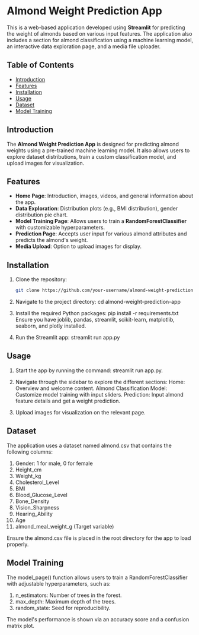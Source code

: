 # Almond Weight Prediction App

This is a web-based application developed using **Streamlit** for predicting the weight of almonds based on various input features. The application also includes a section for almond classification using a machine learning model, an interactive data exploration page, and a media file uploader.

## Table of Contents
- [Introduction](#introduction)
- [Features](#features)
- [Installation](#installation)
- [Usage](#usage)
- [Dataset](#dataset)
- [Model Training](#model-training)

## Introduction
The **Almond Weight Prediction App** is designed for predicting almond weights using a pre-trained machine learning model. It also allows users to explore dataset distributions, train a custom classification model, and upload images for visualization.

## Features
- **Home Page**: Introduction, images, videos, and general information about the app.
- **Data Exploration**: Distribution plots (e.g., BMI distribution), gender distribution pie chart.
- **Model Training Page**: Allows users to train a **RandomForestClassifier** with customizable hyperparameters.
- **Prediction Page**: Accepts user input for various almond attributes and predicts the almond's weight.
- **Media Upload**: Option to upload images for display.

## Installation
1. Clone the repository:
   ```bash
   git clone https://github.com/your-username/almond-weight-prediction-app.git

2. Navigate to the project directory:
   cd almond-weight-prediction-app

3. Install the required Python packages:
   pip install -r requirements.txt
   Ensure you have joblib, pandas, streamlit, scikit-learn, matplotlib, seaborn, and plotly installed.

4. Run the Streamlit app:
   streamlit run app.py

## Usage
1. Start the app by running the command: streamlit run app.py.
2. Navigate through the sidebar to explore the different sections:
   Home: Overview and welcome content.
   Almond Classification Model: Customize model training with input sliders.
   Prediction: Input almond feature details and get a weight prediction.
   
3. Upload images for visualization on the relevant page.

## Dataset
The application uses a dataset named almond.csv that contains the following columns: 
1. Gender: 1 for male, 0 for female
2. Height_cm
3. Weight_kg
4. Cholesterol_Level
5. BMI
6. Blood_Glucose_Level
7. Bone_Density
8. Vision_Sharpness
9. Hearing_Ability
10. Age
11. almond_meal_weight_g (Target variable)

Ensure the almond.csv file is placed in the root directory for the app to load properly.

## Model Training
The model_page() function allows users to train a RandomForestClassifier with adjustable hyperparameters, such as:
1. n_estimators: Number of trees in the forest.
2. max_depth: Maximum depth of the trees.
3. random_state: Seed for reproducibility.

The model's performance is shown via an accuracy score and a confusion matrix plot.
